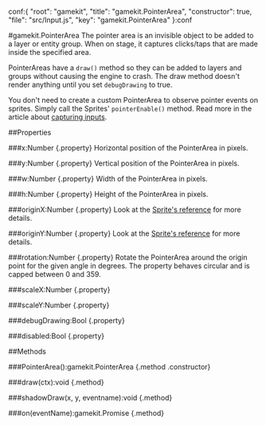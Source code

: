 conf:{
    "root": "gamekit",
    "title": "gamekit.PointerArea",
    "constructor": true,
    "file": "src/Input.js",
    "key": "gamekit.PointerArea"
}:conf

#gamekit.PointerArea
The pointer area is an invisible object to be added to a layer or entity group.
When on stage, it captures clicks/taps that are made inside the specified area.

PointerAreas have a `draw()` method so they can be added to layers and groups
without causing the engine to crash. The draw method doesn't render anything until
you set `debugDrawing` to true.

You don't need to create a custom PointerArea to observe pointer events on sprites.
Simply call the Sprites' `pointerEnable()` method. Read more in the article about
[capturing inputs](../article/capturing-inputs).

##Properties

###x:Number {.property}
Horizontal position of the PointerArea in pixels.

###y:Number {.property}
Vertical position of the PointerArea in pixels.

###w:Number {.property}
Width of the PointerArea in pixels.

###h:Number {.property}
Height of the PointerArea in pixels.

###originX:Number {.property}
Look at the [Sprite's reference](../reference/gamekit-Sprite#property-originX) for more details.

###originY:Number {.property}
Look at the [Sprite's reference](../reference/gamekit-Sprite#property-originX) for more details.

###rotation:Number {.property}
Rotate the PointerArea around the origin point for the given angle in degrees. The property behaves
circular and is capped between 0 and 359.

###scaleX:Number {.property}


###scaleY:Number {.property}

###debugDrawing:Bool {.property}

###disabled:Bool {.property}

##Methods

###PointerArea():gamekit.PointerArea {.method .constructor}

###draw(ctx):void {.method}

###shadowDraw(x, y, eventname):void {.method}

###on(eventName):gamekit.Promise {.method}

